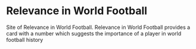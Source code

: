 # Relevance in World Football

Site of Relevance in World Football. Relevance in World Football provides a card with a number which suggests the importance of a player in world football history
